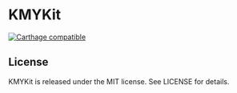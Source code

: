 # KMYKit

[![Carthage compatible](https://img.shields.io/badge/Carthage-compatible-4BC51D.svg?style=flat)](https://github.com/Carthage/Carthage)


## License

KMYKit is released under the MIT license. See LICENSE for details.
